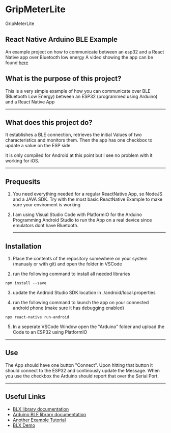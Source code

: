 # GripMeterLite
GripMeterLite

## React Native Arduino BLE Example

An example project on how to communicate between an esp32 and a React Native app over Bluetooth low energy
A video showing the app can be found [here](https://www.youtube.com/watch?v=erWibryA_tE)

## What is the purpose of this project?

This is a very simple example of how you can communicate over BLE (Bluetooth Low Energy) between an ESP32 (programmed using Arduino) and a React Native App

---

## What does this project do?

It establishes a BLE connection, retrieves the initial Values of two characteristics and monitors them.
Then the app has one checkbox to update a value on the ESP side.

It is only compiled for Android at this point but I see no problem with it working for iOS.

---

## Prequesits

1. You need everything needed for a regular ReactNative App, so NodeJS and a JAVA SDK. Try with the most basic ReactNative Example to make sure your enviroment is working

2. I am using Visual Studio Code with PlatformIO for the Arduino Programming
   Android Studio to run the App on a real device since emulators dont have Bluetooth.

   ***

## Installation

1. Place the contents of the repository somewhere on your system (manualy or with git) and open the folder in VSCode

2. run the following command to install all needed libraries

`npm install --save`

3. update the Android Studio SDK location in ./android/local.properties

4. run the following command to launch the app on your connected android phone (make sure it has debugging enabled)

`npx react-native run-android`

5. In a seperate VSCode Window open the "Arduino" folder and upload the Code to an ESP32 using PlatformIO

---

## Use

The App should have one button "Connect".
Upon hitting that button it should connect to the ESP32 and continously update the Message.
When you use the checkbox the Arduino should report that over the Serial Port.

---

## Useful Links

- [BLX library documentation](https://dotintent.github.io/react-native-ble-plx/#introduction)
- [Arduino BLE library documentation](https://github.com/nkolban/esp32-snippets/blob/master/Documentation/BLE%20C%2B%2B%20Guide.pdf)
- [Another Example Tutorial](https://blog.bam.tech/developer-news/make-your-first-iot-react-native-application-with-the-bluetooth-low-energy)
- [BLX Demo](https://github.com/priyanka-Sadh/react-native-ble-plx-demo)